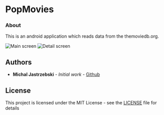 # PopMovies

### About

This is an android application which reads data from the themoviedb.org.

![Main screen](https://snag.gy/F7V9Jx.jpg)
![Detail screen](https://snag.gy/LNidOF.jpg)

## Authors

* **Michal Jastrzebski** - *Initial work* - [Github](https://github.com/ranforsin)

## License

This project is licensed under the MIT License - see the [LICENSE](LICENSE) file for details
